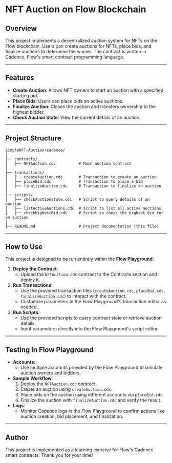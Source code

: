 # **NFT Auction on Flow Blockchain**

## **Overview**
This project implements a decentralized auction system for NFTs on the Flow blockchain. Users can create auctions for NFTs, place bids, and finalize auctions to determine the winner. The contract is written in Cadence, Flow's smart contract programming language.

---

## **Features**
- **Create Auction**: Allows NFT owners to start an auction with a specified starting bid.
- **Place Bids**: Users can place bids on active auctions.
- **Finalize Auction**: Closes the auction and transfers ownership to the highest bidder.
- **Check Auction State**: View the current details of an auction.

---

## **Project Structure**
```
SimpleNFT-Auction/cadence/
│
├── contracts/
│   ├── NFTAuction.cdc          # Main auction contract
│
├── transactions/
│   ├── createAuction.cdc       # Transaction to create an auction
│   ├── placeBid.cdc            # Transaction to place a bid
│   ├── finalizeAuction.cdc     # Transaction to finalize an auction
│
├── scripts/
│   ├── checkAuctionState.cdc   # Script to query details of an auction
│   ├── listActiveAuctions.cdc  # Script to list all active auctions
│   ├── checkHighestBid.cdc     # Script to check the highest bid for an auction
│
├── README.md                   # Project documentation (this file)
```

---

## **How to Use**
This project is designed to be run entirely within the **Flow Playground**:
1. **Deploy the Contract**:
   - Upload the `NFTAuction.cdc` contract to the Contracts section and deploy it.
2. **Run Transactions**:
   - Use the provided transaction files (`createAuction.cdc`, `placeBid.cdc`, `finalizeAuction.cdc`) to interact with the contract.
   - Customize parameters in the Flow Playground's transaction editor as needed.
3. **Run Scripts**:
   - Use the provided scripts to query contract state or retrieve auction details.
   - Input parameters directly into the Flow Playground's script editor.

---

## **Testing in Flow Playground**
- **Accounts**:
  - Use multiple accounts provided by the Flow Playground to simulate auction owners and bidders.
- **Sample Workflow**:
  1. Deploy the `NFTAuction.cdc` contract.
  2. Create an auction using `createAuction.cdc`.
  3. Place bids on the auction using different accounts via `placeBid.cdc`.
  4. Finalize the auction with `finalizeAuction.cdc` and verify the result.
- **Logs**:
  - Monitor Cadence logs in the Flow Playground to confirm actions like auction creation, bid placement, and finalization.

---

## **Author**
This project is implemented as a learning exercise for Flow's Cadence smart contracts. Thank you for your time!
